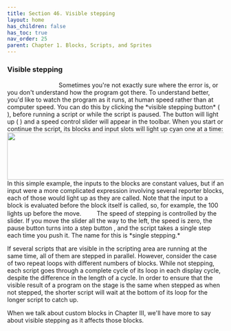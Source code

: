 ```yaml
---
title: Section 46. Visible stepping
layout: home
has_children: false
has_toc: true
nav_order: 25
parent: Chapter 1. Blocks, Scripts, and Sprites
---
```


### Visible stepping

<img src="/snap-manual/assets/images/image121.png" style="width:28px; height:16px">
<img src="/snap-manual/assets/images/image122.png" style="width:52px; height:15px">
<img src="/snap-manual/assets/images/image123.png" style="width:28px; height:16px">
Sometimes you're not exactly sure where
the error is, or you don't understand how the program got there. To
understand better, you'd like to watch the program as it runs, at human
speed rather than at computer speed. You can do this by clicking the
*visible stepping button* ( ), before running a script or while the
script is paused. The button will light up ( ) and a speed control
slider will appear in the toolbar. When you start or continue the
script, its blocks and input slots will light up cyan one at a time:

<img src="/snap-manual/assets/images/image124.png" style="width:720px; height:110px">
In this simple example, the inputs to the blocks are
constant values, but if an input were a more complicated expression
involving several reporter blocks, each of those would light up as they
are called. Note that the input to a block is evaluated before the block
itself is called, so, for example, the 100 lights up before the move.

<img src="/snap-manual/assets/images/image134.png" style="width:28px; height:16px">
The speed of stepping is controlled by
the slider. If you move the slider all the way to the left, the speed is
zero, the pause button turns into a step button , and the script takes a
single step each time you push it. The name for this is *single
stepping.*

If several scripts that are visible in the scripting area are running at
the same time, all of them are stepped in parallel. However, consider
the case of two repeat loops with different numbers of blocks. While not
stepping, each script goes through a complete cycle of its loop in each
display cycle, despite the difference in the length of a cycle. In order
to ensure that the visible result of a program on the stage is the same
when stepped as when not stepped, the shorter script will wait at the
bottom of its loop for the longer script to catch up.

When we talk about custom blocks in Chapter III, we'll have more to say
about visible stepping as it affects those blocks.

